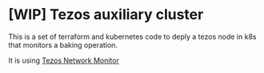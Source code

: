 [WIP] Tezos auxiliary cluster
=============================

This is a set of terraform and kubernetes code to deply a tezos node in k8s that monitors a baking operation.

It is using [Tezos Network Monitor](https://gitlab.com/polychainlabs/tezos-network-monitor)

